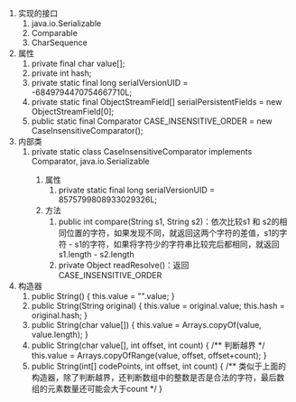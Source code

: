 1. 实现的接口
    1. java.io.Serializable
    2. Comparable<String>
    3. CharSequence
2. 属性
    1. private final char value[];
    2. private int hash;
    3. private static final long serialVersionUID = -6849794470754667710L;
    4. private static final ObjectStreamField[] serialPersistentFields = new ObjectStreamField[0];
    5. public static final Comparator<String> CASE_INSENSITIVE_ORDER = new CaseInsensitiveComparator();
3. 内部类
    1. private static class CaseInsensitiveComparator implements Comparator<String>, java.io.Serializable
        1. 属性
            1. private static final long serialVersionUID = 8575799808933029326L;
        2. 方法
            1. public int compare(String s1, String s2)：依次比较s1 和 s2的相同位置的字符，如果发现不同，就返回这两个字符的差值，s1的字符 - s1的字符，如果将字符少的字符串比较完后都相同，就返回 s1.length - s2.length
            2. private Object readResolve()：返回 CASE_INSENSITIVE_ORDER
4. 构造器
    1. public String() { this.value = "".value; }
    2. public String(String original) { this.value = original.value; this.hash = original.hash; }
    3. public String(char value[]) { this.value = Arrays.copyOf(value, value.length); }
    4. public String(char value[], int offset, int count) { /** 判断越界 */ this.value = Arrays.copyOfRange(value, offset, offset+count); }
    5. public String(int[] codePoints, int offset, int count) { /** 类似于上面的构造器，除了判断越界，还判断数组中的整数是否是合法的字符，最后数组的元素数量还可能会大于count */ }
